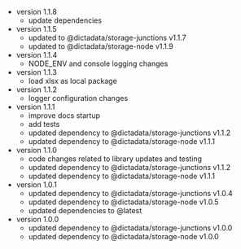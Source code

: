 - version 1.1.8
  - update dependencies
- version 1.1.5
  - updated to @dictadata/storage-junctions v1.1.7
  - updated to @dictadata/storage-node v1.1.9
- version 1.1.4
  - NODE_ENV and console logging changes
- version 1.1.3
  - load xlsx as local package
- version 1.1.2
  - logger configuration changes
- version 1.1.1
  - improve docs startup
  - add tests
  - updated dependency to @dictadata/storage-junctions v1.1.2
  - updated dependency to @dictadata/storage-node v1.1.1
- version 1.1.0
  - code changes related to library updates and testing
  - updated dependency to @dictadata/storage-junctions v1.1.2
  - updated dependency to @dictadata/storage-node v1.1.1
- version 1.0.1
  - updated dependency to @dictadata/storage-junctions v1.0.4
  - updated dependency to @dictadata/storage-node v1.0.5
  - updated dependencies to @latest
- version 1.0.0
  - updated dependency to @dictadata/storage-junctions v1.0.0
  - updated dependency to @dictadata/storage-node v1.0.0

